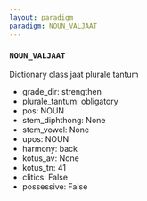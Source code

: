 ```yaml
---
layout: paradigm
paradigm: NOUN_VALJAAT
---
```

### ` NOUN_VALJAAT `

Dictionary class jaat plurale tantum
* grade_dir: strengthen
* plurale_tantum: obligatory
* pos: NOUN
* stem_diphthong: None
* stem_vowel: None
* upos: NOUN
* harmony: back
* kotus_av: None
* kotus_tn: 41
* clitics: False
* possessive: False
